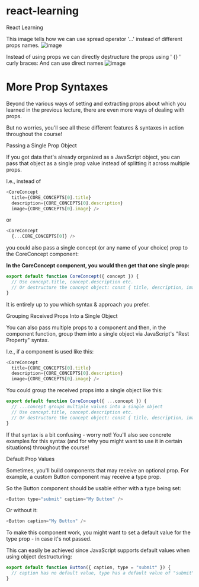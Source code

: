 # react-learning
React Learning

This image tells how we can use spread operator '...' instead of different props names.
![image](https://github.com/ankitt-gupta/react-learning/assets/162869641/8f9072af-043d-4381-9bc6-7b1d1df1741d)

Instead of using props we can directly destructure the props using ' {} ' curly braces: And can use direct names
![image](https://github.com/ankitt-gupta/react-learning/assets/162869641/3f17f8e7-41b1-47da-86c3-fe37e4688446)




# More Prop Syntaxes

Beyond the various ways of setting and extracting props about which you learned in the previous lecture, there are even more ways of dealing with props.

But no worries, you'll see all these different features & syntaxes in action throughout the course!

Passing a Single Prop Object

If you got data that's already organized as a JavaScript object, you can pass that object as a single prop value instead of splitting it across multiple props.

I.e., instead of

```react.js
<CoreConcept
  title={CORE_CONCEPTS[0].title}
  description={CORE_CONCEPTS[0].description}  
  image={CORE_CONCEPTS[0].image} />
```
or
```react.js
<CoreConcept
  {...CORE_CONCEPTS[0]} />
  ```
you could also pass a single concept (or any name of your choice) prop to the CoreConcept component:

<CoreConcept
  concept={CORE_CONCEPTS[0]} />
  
**In the CoreConcept component, you would then get that one single prop:**

```react.js
export default function CoreConcept({ concept }) {
  // Use concept.title, concept.description etc.
  // Or destructure the concept object: const { title, description, image } = concept;
}
```
It is entirely up to you which syntax & approach you prefer.

Grouping Received Props Into a Single Object

You can also pass multiple props to a component and then, in the component function, group them into a single object via JavaScript's "Rest Property" syntax.

I.e., if a component is used like this:

```react.js
<CoreConcept
  title={CORE_CONCEPTS[0].title}
  description={CORE_CONCEPTS[0].description}  
  image={CORE_CONCEPTS[0].image} />
  ```

You could group the received props into a single object like this:

```react.js
export default function CoreConcept({ ...concept }) { 
  // ...concept groups multiple values into a single object
  // Use concept.title, concept.description etc.
  // Or destructure the concept object: const { title, description, image } = concept;
}

```
If that syntax is a bit confusing - worry not! You'll also see concrete examples for this syntax (and for why you might want to use it in certain situations) throughout the course!

Default Prop Values

Sometimes, you'll build components that may receive an optional prop. For example, a custom Button component may receive a type prop.

So the Button component should be usable either with a type being set:
```react.js
<Button type="submit" caption="My Button" />
```
Or without it:
```react.js
<Button caption="My Button" />
```
To make this component work, you might want to set a default value for the type prop - in case it's not passed.

This can easily be achieved since JavaScript supports default values when using object destructuring:

```react.js
export default function Button({ caption, type = "submit" }) { 
  // caption has no default value, type has a default value of "submit"
}
```


